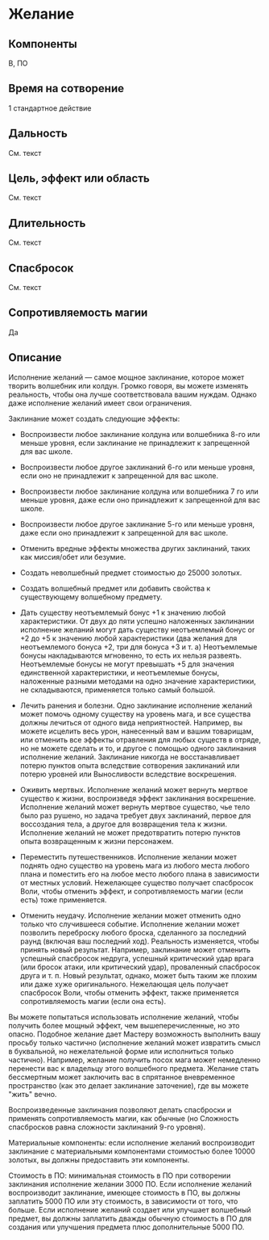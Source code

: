 # Желание

## Компоненты
В, ПО

## Время на сотворение
1 стандартное действие

## Дальность
См. текст

## Цель, эффект или область
См. текст

## Длительность
См. текст

## Спасбросок
См. текст

## Сопротивляемость магии
Да

## Описание
Исполнение желаний — самое мощное заклинание, которое может творить волшебник или колдун. Громко говоря, вы можете изменять реальность, чтобы она лучше соответствовала вашим нуждам. Однако даже исполнение желаний имеет свои ограничения.

Заклинание может создать следующие эффекты:

- Воспроизвести любое заклинание колдуна или волшебника 8-го или меньше уровня, если заклинание не принадлежит к запрещенной для вас школе.

- Воспроизвести любое другое заклинаний 6-го или меньше уровня, если оно не принадлежит к запрещенной для вас школе.

- Воспроизвести любое заклинание колдуна или волшебника 7 го или меньше уровня, даже если оно принадлежит к запрещенной для вас школе.

- Воспроизвести любое другое заклинание 5-го или меньше уровня, даже если оно принадлежит к запрещенной для вас школе.

- Отменить вредные эффекты множества других заклинаний, таких как миссия/обет или безумие.

- Создать неволшебный предмет стоимостью до 25000 золотых.

- Создать волшебный предмет или добавить свойства к существующему волшебному предмету.

- Дать существу неотъемлемый бонус +1 к значению любой характеристики. От двух до пяти успешно наложенных заклинании исполнение желаний могут дать существу неотъемлемый бонус or +2 до +5 к значению любой характеристики (два желания для неотъемлемого бонуса +2, три для бонуса +3 и т. а) Неотъемлемые бонусы накладываются мгновенно, то есть их нельзя развеять. Неотъемлемые бонусы не могут превышать +5 для значения единственной характеристики, и неотъемлемые бонусы, наложенные разными методами на одно значение характеристики, не складываются, применяется только самый большой.

- Лечить ранения и болезни. Одно заклинание исполнение желаний может помочь одному существу на уровень мага, и все существа должны лечиться от одного вида неприятностей. Например, вы можете исцелить весь урон, нанесенный вам и вашим товарищам, или отменить все эффекты отравления для любых существ в отряде, но не можете сделать и то, и другое с помощью одного заклинания исполнение желаний. Заклинание никогда не восстанавливает потерю пунктов опыта вследствие сотворения заклинаний или потерю уровней или Выносливости вследствие воскрешения.

- Оживить мертвых. Исполнение желаний может вернуть мертвое существо к жизни, воспроизведя эффект заклинания воскрешение. Исполнение желаний может вернуть мертвое существо, чье тело было раз рушено, но задача требует двух заклинаний, первое для воссоздания тела, а другое для возвращения тела к жизни. Исполнение желаний не может предотвратить потерю пунктов опыта возвращенным к жизни персонажем.

- Переместить путешественников. Исполнение желании может поднять одно существо на уровень мага из любого места любого плана и поместить его на любое место любого плана в зависимости от местных условий. Нежелающее существо получает спасбросок Воли, чтобы отменить эффект, и сопротивляемость магии (если есть) тоже применяется.

- Отменить неудачу. Исполнение желании может отменить одно только что случившееся событие. Исполнение желании может позволить переброску любого броска, сделанного за последний раунд (включая ваш последний ход). Реальность изменяется, чтобы принять новый результат. Например, заклинание может отменить успешный спасбросок недруга, успешный критический удар врага (или бросок атаки, или критический удар), проваленный спасбросок друга и т. п. Новый результат, однако, может быть таким же плохим или даже хуже оригинального. Нежелающая цель получает спасбросок Воли, чтобы отменить эффект, также применяется сопротивляемость магии (если она есть).

Вы можете попытаться использовать исполнение желаний, чтобы получить более мощный эффект, чем вышеперечисленные, но это опасно. Подобное желание дает Мастеру возможность выполнить вашу просьбу только частично (исполнение желаний может извратить смысл в буквальной, но нежелательной форме или исполниться только частично). Например, желание получить посох мага может немедленно перенести вас к владельцу этого волшебного предмета. Желание стать бессмертным может заключить вас в спрятанное вневременное пространство (как это делает заклинание заточение), где вы можете "жить" вечно.

Воспроизведенные заклинания позволяют делать спасброски и применять сопротивляемость магии, как обычные (но Сложность спасбросков равна сложности заклинаний 9-го уровня).

Материальные компоненты: если исполнение желаний воспроизводит заклинание с материальными компонентами стоимостью более 10000 золотых, вы должны предоставить эти компоненты.

Стоимость в ПО: минимальная стоимость в ПО при сотворении заклинания исполнение желании 3000 ПО. Если исполнение желаний воспроизводит заклинание, имеющее стоимость в ПО, вы должны заплатить 5000 ПО или эту стоимость, в зависимости от того, что больше. Если исполнение желаний создает или улучшает волшебный предмет, вы должны заплатить дважды обычную стоимость в ПО для создания или улучшения предмета плюс дополнительные 5000 ПО.
